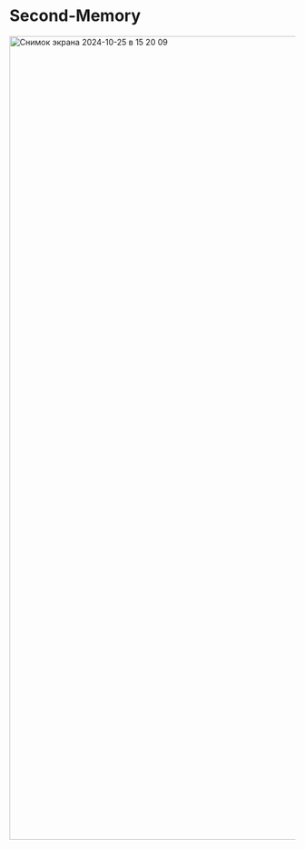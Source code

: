 # Second-Memory
<img width="1416" alt="Снимок экрана 2024-10-25 в 15 20 09" src="https://github.com/user-attachments/assets/7af88522-d87d-4993-b948-dda0dfd7743a">

